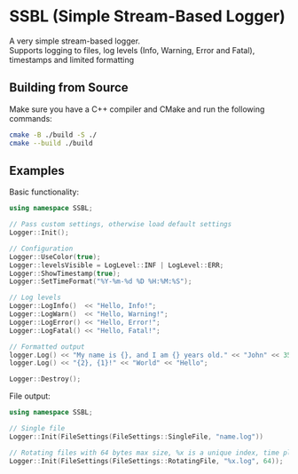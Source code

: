 # SSBL (Simple Stream-Based Logger)

A very simple stream-based logger.\
Supports logging to files, log levels (Info, Warning, Error and Fatal), timestamps and limited formatting

## Building from Source

Make sure you have a C++ compiler and CMake and run the following commands:

```sh
cmake -B ./build -S ./
cmake --build ./build
```

## Examples
Basic functionality:

```cpp
using namespace SSBL;

// Pass custom settings, otherwise load default settings
Logger::Init();

// Configuration
Logger::UseColor(true);
Logger::levelsVisible = LogLevel::INF | LogLevel::ERR;
Logger::ShowTimestamp(true);
Logger::SetTimeFormat("%Y-%m-%d %D %H:%M:%S");

// Log levels
Logger::LogInfo()  << "Hello, Info!";
Logger::LogWarn()  << "Hello, Warning!";
Logger::LogError() << "Hello, Error!";
Logger::LogFatal() << "Hello, Fatal!";

// Formatted output
logger.Log() << "My name is {}, and I am {} years old." << "John" << 35;
logger.Log() << "{2}, {1}!" << "World" << "Hello";

Logger::Destroy();
```
File output:
```cpp
using namespace SSBL;

// Single file
Logger::Init(FileSettings(FileSettings::SingleFile, "name.log"))

// Rotating files with 64 bytes max size, %x is a unique index, time placeholders can be used
Logger::Init(FileSettings(FileSettings::RotatingFile, "%x.log", 64));
```
